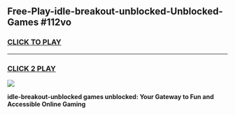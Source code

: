 
## Free-Play-idle-breakout-unblocked-Unblocked-Games #112vo
<h3>
<a href="https://news.freeplayer.one?title=idle-breakout-unblocked&ref=8M">CLICK TO PLAY</a></h3>
<hr>

<h3>
<a href="https://news.freeplayer.one?title=idle-breakout-unblocked&ref=8M">CLICK 2 PLAY</a>
  
</h3>

<a href="https://news.freeplayer.one?title=idle-breakout-unblocked&ref=8M"><img src="https://clearcache.store/games.png"></a>


**idle-breakout-unblocked games unblocked: Your Gateway to Fun and Accessible Online Gaming**
